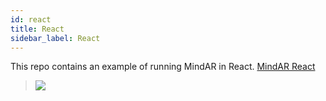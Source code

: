 ```yaml
---
id: react 
title: React
sidebar_label: React 
---
```


This repo contains an example of running MindAR in React. <a href="https://github.com/hiukim/mind-ar-js-react" target="_blank">MindAR React</a>

<blockquote>
  <img src="https://github.com/hiukim/mind-ar-js-react/blob/master/screenshot.png?raw=true"/>
</blockquote>
